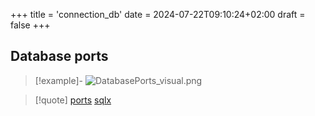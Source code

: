 +++
title = 'connection_db'
date = 2024-07-22T09:10:24+02:00
draft = false
+++

## Database ports 

>[!example]-
>![DatabasePorts_visual.png](/Notes/DatabasePorts_visual.png)

>[!quote] [ports](/ports/ports.md) [sqlx](/libriairies/sqlx.md)